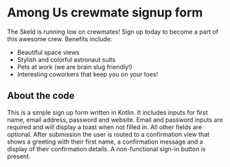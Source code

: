 # Among Us crewmate signup form

The Skeld is running low on crewmates! Sign up today to become a part of this awesome crew. Benefits include:

- Beautiful space views
- Stylish and colorful astronaut suits
- Pets at work (we are brain slug friendly!)
- Interesting coworkers that keep you on your toes!

## About the code

This is a simple sign up form written in Kotlin. It includes inputs for first name, email address, password and website.
Email and password inputs are required and will display a toast when not filled in. All other fields are optional.
After submission the user is routed to a confirmation view that shows a greeting with their first name, a confirmation message and a display of their confirmation details.
A non-functional sign-in button is present.
